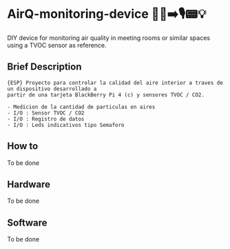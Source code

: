 # AirQ-monitoring-device :adult::dash::arrow_right::studio_microphone::pager::bulb:
DIY device for monitoring air quality in meeting rooms or similar spaces using a TVOC sensor as reference.

## Brief Description
    {ESP} Proyecto para controlar la calidad del aire interior a traves de un dispositivo desarrollado a 
    partir de una tarjeta BlackBerry Pi 4 (c) y sensores TVOC / CO2.

    - Medicion de la cantidad de particulas en aires
    - I/O : Sensor TVOC / CO2
    - I/O : Registro de datos
    - I/O : Leds indicativos tipo Semaforo


## How to
To be done

## Hardware
To be done

## Software
To be done


